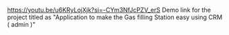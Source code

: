 https://youtu.be/u6KRyLojXjk?si=-CYm3NfJcPZV_erS
Demo link for the project titled as "Application to make the Gas filling Station easy using CRM ( admin )"
